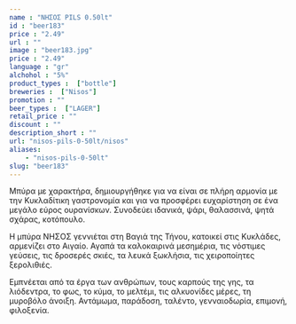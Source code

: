 ```yaml
---
name : "ΝΗΣΟΣ PILS 0.50lt"
id : "beer183"
price : "2.49"
url : ""
image : "beer183.jpg"
price : "2.49"
language : "gr"
alchohol : "5%"
product_types :  ["bottle"]
breweries :  ["Nisos"]
promotion : ""
beer_types :  ["LAGER"]
retail_price : ""
discount : ""
description_short : ""
url: "nisos-pils-0-50lt/nisos"
aliases: 
    - "nisos-pils-0-50lt"
slug: "beer183"
---
```


Μπύρα με χαρακτήρα, δημιουργήθηκε για να είναι σε πλήρη αρμονία με την Κυκλαδίτικη γαστρονομία και για να προσφέρει ευχαρίστηση σε ένα μεγάλο εύρος ουρανίσκων. Συνοδεύει ιδανικά, ψάρι, θαλασσινά, ψητά σχάρας, κοτόπουλο.

H μπύρα ΝΗΣΟΣ γεννιέται στη Βαγιά της Τήνου, κατοικεί στις Κυκλάδες, αρμενίζει στο Αιγαίο. Αγαπά τα καλοκαιρινά μεσημέρια, τις νόστιμες γεύσεις, τις δροσερές σκιές, τα λευκά ξωκλήσια, τις χειροποίητες ξερολιθιές.

Εμπνέεται από τα έργα των ανθρώπων, τους καρπούς της γης, τα λιόδεντρα, το φως, το κύμα, το μελτέμι, τις αλκυονίδες μέρες, τη μυροβόλο άνοιξη. Αντάμωμα, παράδοση, ταλέντο, γενναιοδωρία, επιμονή, φιλοξενία.